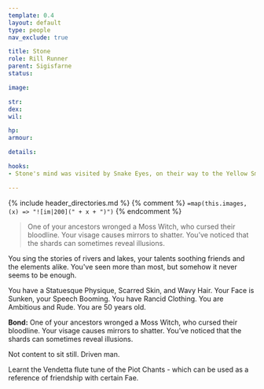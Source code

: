 ```yaml
---
template: 0.4
layout: default
type: people
nav_exclude: true

title: Stone
role: Rill Runner
parent: Sigisfarne
status: 

image: 

str: 
dex: 
wil: 

hp: 
armour: 

details:

hooks: 
- Stone's mind was visited by Snake Eyes, on their way to the Yellow Smoke caves.

---
```


{% include header_directories.md %}
{% comment %}
`=map(this.images, (x) => "![im|200](" + x + ")")`
{% endcomment %}

> One of your ancestors wronged a Moss Witch, who cursed their bloodline. Your visage causes mirrors to shatter. You’ve noticed that the shards can sometimes reveal illusions.

You sing the stories of rivers and lakes, your talents soothing friends and the elements alike. You've seen more than most, but somehow it never seems to be enough.

You have a Statuesque Physique, Scarred Skin, and Wavy Hair. Your Face is Sunken, your Speech Booming. You have Rancid Clothing. You are Ambitious and Rude. You are 50 years old.

**Bond:** One of your ancestors wronged a Moss Witch, who cursed their bloodline. Your visage causes mirrors to shatter. You’ve noticed that the shards can sometimes reveal illusions.

Not content to sit still. Driven man. 

Learnt the Vendetta flute tune of the Piot Chants - which can be used as a reference of friendship with certain Fae.